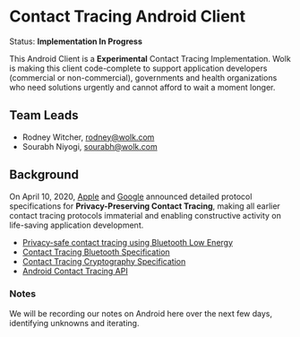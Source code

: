 # Contact Tracing Android Client

Status: **Implementation In Progress**

This Android Client is a **Experimental** Contact Tracing Implementation.
Wolk is making this client code-complete to support application developers (commercial or non-commercial), governments and health organizations who need solutions urgently
and cannot afford to wait a moment longer.  

## Team Leads
* Rodney Witcher, rodney@wolk.com
* Sourabh Niyogi, sourabh@wolk.com

## Background

On April 10, 2020, [Apple](https://www.apple.com/newsroom/2020/04/apple-and-google-partner-on-covid-19-contact-tracing-technology/)  and [Google](https://blog.google/inside-google/company-announcements/apple-and-google-partner-covid-19-contact-tracing-technology) announced detailed protocol specifications for **Privacy-Preserving Contact Tracing**, making all earlier contact tracing protocols immaterial and enabling constructive activity on life-saving application development.

* [Privacy-safe contact tracing using Bluetooth Low Energy](https://blog.google/documents/57/Overview_of_COVID-19_Contact_Tracing_Using_BLE.pdf)
* [Contact Tracing Bluetooth Specification](https://blog.google/documents/58/Contact_Tracing_-_Bluetooth_Specification_v1.1_RYGZbKW.pdf)
* [Contact Tracing Cryptography Specification](https://blog.google/documents/56/Contact_Tracing_-_Cryptography_Specification.pdf)
* [Android Contact Tracing API](https://blog.google/documents/55/Android_Contact_Tracing_API.pdf)

### Notes 

We will be recording our notes on Android here over the next few days, identifying unknowns and iterating.
